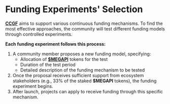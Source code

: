 # Funding Experiments' Selection

[**CCGF**](../../) aims to support various continuous funding mechanisms. To find the most effective approaches, the community will test different funding models through controlled experiments.

**Each funding experiment follows this process:**

1. A community member proposes a new funding model, specifying:
   * Allocation of [**$MEGAPI**](../../tokenomics/megapi/) tokens for the test
   * Duration of the test period
   * Detailed description of the funding mechanism to be tested
2. Once the proposal receives sufficient support from ecosystem stakeholders (e.g., 33% of the staked **$MEGAPI** tokens), the funding experiment begins.
3. After launch, projects can apply to receive funding through this specific mechanism.
